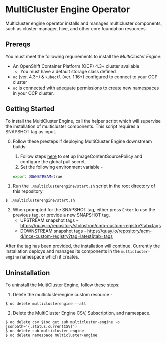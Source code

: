 # MultiCluster Engine Operator

Multicluster engine operator installs and manages multicluster components, such as cluster-manager, hive, and other core foundation resources.

## Prereqs

You must meet the following requirements to install the _MultiCluster Engine_:

- An OpenShift Container Platform (OCP) 4.3+ cluster available
  - You must have a default storage class defined
- `oc` (ver. 4.3+) & `kubectl` (ver. 1.16+) configured to connect to your OCP cluster
- `oc` is connected with adequate permissions to create new namespaces in your OCP cluster.


## Getting Started

To install the MultiCluster Engine, call the helper script which will supervise the installation of multicluster components. This script requires a SNAPSHOT tag as input.

0. Follow these presteps if deploying MultiCluster Engine downstream builds:
    1. Follow steps [here](../README.md#deploying-downstream-builds-snapshots-for-product-quality-engineering) to set up ImageContentSourcePolicy and configure the global pull secret.
    2. Set the following environment variable -
    ```bash
    export DOWNSTREAM=true
    ```

1. Run the `./multiclusterengine/start.sh` script in the root directory of this repository
```
$ ./multiclusterengine/start.sh
```

2. When prompted for the SNAPSHOT tag, either press `Enter` to use the previous tag, or provide a new SNAPSHOT tag.
    - UPSTREAM snapshot tags - https://quay.io/repository/stolostron/cmb-custom-registry?tab=tags
    - DOWNSTREAM snapshot tags - https://quay.io/repository/acm-d/mce-custom-registry?tag=latest&tab=tags

After the tag has been provided, the installation will continue. Currently the installation deploys and manages its components in the `multicluster-engine` namespace which it creates.

## Uninstallation

To uninstall the MultiCluster Engine, follow these steps:

1. Delete the multiclusterengine custom resource - 
```
$ oc delete multiclusterengine --all
```
2. Delete the MultiCluster Engine CSV, Subscription, and namespace.

```
$ oc delete csv $(oc get sub multicluster-engine -o jsonpath='{.status.currentCSV}')
$ oc delete sub multicluster-engine
$ oc delete namespace multicluster-engine
```